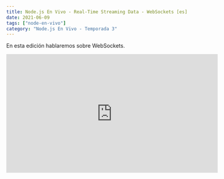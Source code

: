 ```yaml
---
title: Node.js En Vivo - Real-Time Streaming Data - WebSockets [es]
date: 2021-06-09
tags: ["node-en-vivo"]
category: "Node.js En Vivo - Temporada 3"
---
```


En esta edición hablaremos sobre WebSockets.

<iframe class="mt-2" width="560" height="315" src="https://www.youtube.com/embed/3bl_GoYpuHI" title="YouTube video player" frameborder="0" allow="accelerometer; autoplay; clipboard-write; encrypted-media; gyroscope; picture-in-picture" allowfullscreen></iframe>
